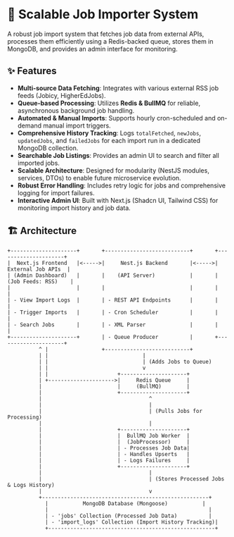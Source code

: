 # 🚀 Scalable Job Importer System

A robust job import system that fetches job data from external APIs, processes them efficiently using a Redis-backed queue, stores them in MongoDB, and provides an admin interface for monitoring.

## ✨ Features

-   **Multi-source Data Fetching**: Integrates with various external RSS job feeds (Jobicy, HigherEdJobs).
-   **Queue-based Processing**: Utilizes **Redis & BullMQ** for reliable, asynchronous background job handling.
-   **Automated & Manual Imports**: Supports hourly cron-scheduled and on-demand manual import triggers.
-   **Comprehensive History Tracking**: Logs `totalFetched`, `newJobs`, `updatedJobs`, and `failedJobs` for each import run in a dedicated MongoDB collection.
-   **Searchable Job Listings**: Provides an admin UI to search and filter all imported jobs.
-   **Scalable Architecture**: Designed for modularity (NestJS modules, services, DTOs) to enable future microservice evolution.
-   **Robust Error Handling**: Includes retry logic for jobs and comprehensive logging for import failures.
-   **Interactive Admin UI**: Built with Next.js (Shadcn UI, Tailwind CSS) for monitoring import history and job data.

## 🏗️ Architecture
```
+---------------------+       +---------------------------+       +---------------------+
|  Next.js Frontend   |<----->|     Nest.js Backend       |<----->|  External Job APIs  |
| (Admin Dashboard)   |       |    (API Server)           |       | (Job Feeds: RSS)    |
|                     |       |                           |       |                     |
| - View Import Logs  |       | - REST API Endpoints      |       |                     |
| - Trigger Imports   |       | - Cron Scheduler          |       |                     |
| - Search Jobs       |       | - XML Parser              |       |                     |
+---------------------+       | - Queue Producer          |       +---------------------+
          ^ |                 +---------------------------+
          | |                              |
          | |                              | (Adds Jobs to Queue)
          | |                              v
          | |                      +---------------------+
          | +--------------------->|     Redis Queue     |
          |                        |     (BullMQ)        |
          |                        +---------------------+
          |                                  ^
          |                                  |
          |                                  | (Pulls Jobs for Processing)
          |                                  |
          |                        +---------------------+
          |                        |  BullMQ Job Worker  |
          |                        |  (JobProcessor)     |
          |                        | - Processes Job Data|
          |                        | - Handles Upserts   |
          |                        | - Logs Failures     |
          |                        +---------------------+
          |                                  |
          |                                  | (Stores Processed Jobs & Logs History)
          |                                  v
          +-----------------------------------------------------+
            |           MongoDB Database (Mongoose)           |
            |                                                   |
            | - 'jobs' Collection (Processed Job Data)          |
            | - 'import_logs' Collection (Import History Tracking)|
            +-----------------------------------------------------+
```